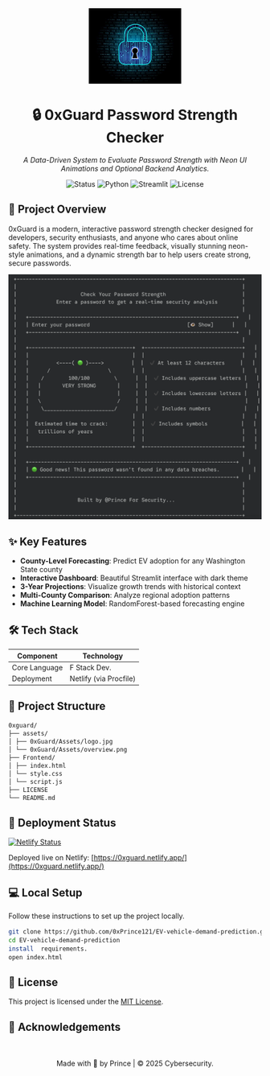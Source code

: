 <div align="center">
  <img style="height:150px;" src="0xGuard/Assets/logo.jpg" alt="EV Forecast Dashboard">
  <h1> 🔒 0xGuard Password Strength Checker </h1>
  <p><em> A Data-Driven System to Evaluate Password Strength with Neon UI Animations and Optional Backend Analytics. </em></p>
  
  <p>
    <img src="https://img.shields.io/badge/Status-Completed-gree?style=flat&logo=github" alt="Status">
    <img src="https://img.shields.io/badge/Python-3.10+-blue?style=flat&logo=python" alt="Python">
    <img src="https://img.shields.io/badge/Streamlit-grey?style=flat&logo=streamlit" alt="Streamlit">
    <img src="https://img.shields.io/badge/License-MIT-green?style=flat" alt="License">
  </p>
</div>

## 📌 Project Overview

0xGuard is a modern, interactive password strength checker designed for developers, security enthusiasts, and anyone who cares about online safety. The system provides real-time feedback, visually stunning neon-style animations, and a dynamic strength bar to help users create strong, secure passwords.

![Dashboard Preview](0xGuard/Assets/overview.png)

## ✨ Key Features

- **County-Level Forecasting**: Predict EV adoption for any Washington State county
- **Interactive Dashboard**: Beautiful Streamlit interface with dark theme
- **3-Year Projections**: Visualize growth trends with historical context
- **Multi-County Comparison**: Analyze regional adoption patterns
- **Machine Learning Model**: RandomForest-based forecasting engine

## 🛠️ Tech Stack

| Component           | Technology                          |
|---------------------|-------------------------------------|
| Core Language       | F Stack Dev.                        |
| Deployment          | Netlify (via Procfile)              |

## 📂 Project Structure
```
0xguard/
├── assets/
│ ├── 0xGuard/Assets/logo.jpg
│ └── 0xGuard/Assets/overview.png
├── Frontend/
│ ├── index.html
│ └── style.css
│ └── script.js
├── LICENSE
└── README.md
```

## 🚀 Deployment Status

[![Netlify Status](https://api.netlify.com/api/v1/badges/7f1814f0-983-4a6e-b36a-822a2f2fcd2e/deploy-status)](https://app.netlify.com/projects/0xguard/deploys)

<!-- [![Render Deployment Status](https://api.render.com/deploy/srv-d26cvvffte5s73enuqs0?type=badge)](https://ev-demand-forecast.onrender.com) -->

Deployed live on Netlify: [https://0xguard.netlify.app/](https://0xguard.netlify.app/)

## 💻 Local Setup
Follow these instructions to set up the project locally.

```bash
git clone https://github.com/0xPrince121/EV-vehicle-demand-prediction.git
cd EV-vehicle-demand-prediction
install  requirements.
open index.html
```

## 📄 License

This project is licensed under the [MIT License](LICENSE).

## 🙏 Acknowledgements


<br>
<br>
<div align="center"> Made with 💌  by Prince | © 2025 Cybersecurity.
  </div>
